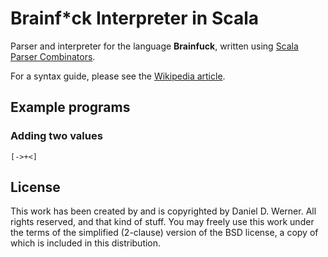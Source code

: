Brainf*ck Interpreter in Scala
==============================

Parser and interpreter for the language **Brainfuck**, written using
[Scala Parser Combinators][parser-comb].

For a syntax guide, please see the [Wikipedia article][wiki].

## Example programs

### Adding two values
```
[->+<]
```

## License

This work has been created by and is copyrighted by Daniel D. Werner. All rights
reserved, and that kind of stuff. You may freely use this work under the terms
of the simplified (2-clause) version of the BSD license, a copy of which is
included in this distribution.

[wiki]: https://en.wikipedia.org/wiki/Brainfuck
[parser-comb]: https://github.com/scala/scala-parser-combinators